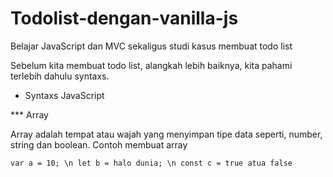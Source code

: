 # Todolist-dengan-vanilla-js

Belajar JavaScript dan MVC sekaligus studi kasus membuat todo list

Sebelum kita membuat todo list, alangkah lebih baiknya, kita pahami terlebih dahulu syntaxs.

- Syntaxs JavaScript

\*\*\* Array

Array adalah tempat atau wajah yang menyimpan tipe data seperti, number, string dan boolean.
Contoh membuat array

`var a = 10; \n let b = halo dunia; \n const c = true atua false`
